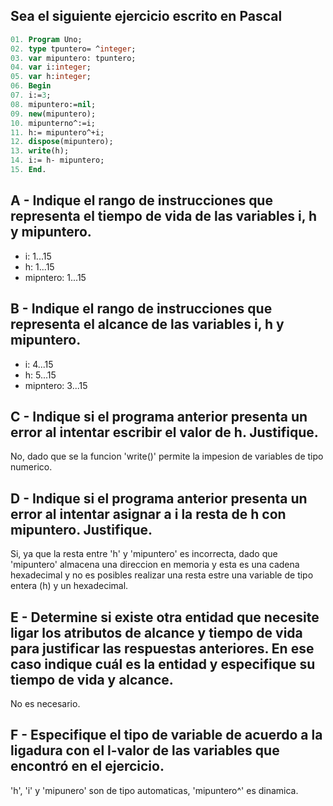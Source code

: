 ## Sea el siguiente ejercicio escrito en Pascal
```pascal
01. Program Uno;
02. type tpuntero= ^integer;
03. var mipuntero: tpuntero;
04. var i:integer;
05. var h:integer;
06. Begin
07. i:=3;
08. mipuntero:=nil;
09. new(mipuntero);
10. mipunterno^:=i;
11.​ h:= mipuntero^+i;
12. dispose(mipuntero);
13. write(h);
14. i:= h- mipuntero;
15. End.
```
## A - Indique el rango de instrucciones que representa el tiempo de vida de las variables i, h y mipuntero.

- i: 1...15
- h: 1...15
- mipntero: 1...15

## B - Indique el rango de instrucciones que representa el alcance de las variables i, h y mipuntero.

- i: 4...15
- h: 5...15
- mipntero: 3...15

## C - Indique si el programa anterior presenta un error al intentar escribir el valor de h. Justifique.

No, dado que se la funcion 'write()' permite la impesion de variables de tipo numerico.

## D - Indique si el programa anterior presenta un error al intentar asignar a i la resta de h con mipuntero. Justifique.

Si, ya que la resta entre 'h' y 'mipuntero' es incorrecta, dado que 'mipuntero' almacena una direccion en memoria y esta es una cadena hexadecimal y no es posibles realizar una resta estre una variable de tipo entera (h) y un hexadecimal.

## E - Determine si existe otra entidad que necesite ligar los atributos de alcance y tiempo de vida para justificar las respuestas anteriores. En ese caso indique cuál es la entidad y especifique su tiempo de vida y alcance.

No es necesario.

## F - Especifique el tipo de variable de acuerdo a la ligadura con el l-valor de las variables que encontró en el ejercicio.

'h', 'i' y 'mipunero' son de tipo automaticas, 'mipuntero^' es dinamica.